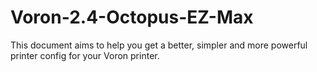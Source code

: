 # Voron-2.4-Octopus-EZ-Max

This document aims to help you get a better, simpler and more powerful printer config for your Voron printer.
